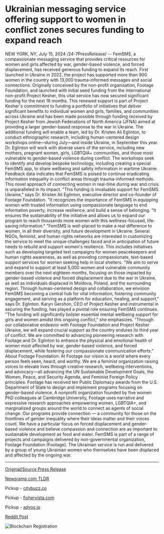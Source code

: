 # Ukrainian messaging service offering support to women in conflict zones secures funding to expand reach

NEW YORK, NY, July 15, 2024 /24-7PressRelease/ -- FemSMS, a compassionate messaging service that provides critical resources for women and girls affected by war, gender-based violence, and forced displacement, has received generous funding to expand its reach. First launched in Ukraine in 2022, the project has supported more than 900 women in the country with 13,000 trauma-informed messages and social connections.  Originally conceived by the non-profit organisation, Footage Foundation, and launched with initial seed funding from the international non-profit Project Kesher, this vital service has now secured significant funding for the next 18 months. This renewed support is part of Project Kesher's commitment to funding a portfolio of initiatives that deliver significant benefits to individual women and girls, families, and communities across Ukraine and has been made possible through funding received by Project Kesher from Jewish Federations of North America (JFNA) aimed at providing a larger gender-based response to the war in Ukraine.   The additional funding will enable a team, led by Dr. Kristen Ali Eglinton, to conduct ethnographic research, including human-centered design workshops online—during July—and inside Ukraine, in September this year. Dr. Eglinton will work with diverse users of the service, including new mothers, pregnant women, girls, LGBTQIA+ communities, and those most vulnerable to gender-based violence during conflict. The workshops seek to identify and develop bespoke technology, including creating a special FemSMS app, to share wellbeing and safety information in wartime Ukraine.  Feedback data indicates that FemSMS is poised to continue eradicating information inequality in conflict areas through trauma-informed methods. This novel approach of connecting women in real-time during war and crisis is unparalleled in its impact.  "This funding is invaluable support for FemSMS Ukraine," says Dr. Kristen Ali Eglinton, executive director and co-founder of Footage Foundation. "It recognizes the importance of FemSMS in equipping women with trusted information using compassionate language to end information poverty, increase resilience, and build a sense of belonging.  "It ensures the sustainability of the initiative and allows us to expand our program to reach thousands more women with this wellness-focused, life-saving information."  "FemSMS is well-placed to make a real difference to women, in all their diversity, and future development in Ukraine. Several NGOs, feminist, and human rights networks are interested in customizing the service to meet the unique challenges faced and in anticipation of future needs to rebuild and support women's resilience. This includes initiatives such as developing targeted text campaigns for women peacekeepers and human rights awareness, as well as providing compassionate, text-based support services for women seeking help in local shelters.  "We aim to serve and expand to support at least 5,000 women and vulnerable community members over the next eighteen months, focusing on those impacted by gender-based violence and forced displacement due to the war in Ukraine, as well as individuals displaced in Moldova, Poland, and the surrounding region. Through human-centered design and collaboration, we envision FemSMS becoming a central hub for vital information, fostering community engagement, and serving as a platform for education, healing, and support," says Dr. Eglinton.  Karyn Gershon, CEO of Project Kesher and instrumental in securing the funding, has played a pivotal role ensuring FemSMS continues. "The funding will significantly bolster essential mental wellbeing support for girls and women amidst this ongoing conflict," she emphasizes. "Through our collaborative endeavor with Footage Foundation and Project Kesher Ukraine, we will expand crucial support as the country endures its third year of conflict. We are committed to advancing pioneering research with Footage and Dr. Eglinton to enhance the physical and emotional health of women most affected by war, gender-based violence, and forced displacement, while fostering our compassionate communication efforts."  About Footage Foundation: At Footage our vision is a world where every person feels seen, heard, and worthy. We are a feminist organization raising voices to elevate lives through creative research, wellbeing interventions, and advocacy—all advancing the UN Sustainable Development Goals, the Women, Peace, and Security Agenda, and Feminist Foreign Policy principles. Footage has received ten Public Diplomacy awards from the U.S. Department of State to design and implement programs focusing on gender-based violence. A nonprofit organization founded by five women PhD colleagues at Cambridge University, Footage uses narrative and expressive research approaches empowering women, LGBTQIA+, and marginalized groups around the world to connect as agents of social change. Our programs provide connection — a community for those on the frontlines of gender inequality where their ideas matter and their voices count. We have a particular focus on forced displacement and gender-based violence and believe compassion and connection are as important to sustainable development as food and water.  FemSMS is part of a range of projects and campaigns delivered by non-governmental organization, Footage Foundation (Footage). The Ukrainian service is run and delivered by a group of young Ukrainian women who themselves have been displaced and affected by the ongoing war. 

---

[Original/Source Press Release](https://www.24-7pressrelease.com/press-release/512519/ukrainian-messaging-service-offering-support-to-women-in-conflict-zones-secures-funding-to-expand-reach)
                    

[Newsramp.com TLDR](https://newsramp.com/curated-news/femsms-receives-funding-to-expand-support-for-women-in-ukraine/fd33259d2574fc3f86194e0f1c7d7344) 


Pickup - [citybuzz.co](https://citybuzz.co/2024/07/15/femsms-expands-support-for-women-in-ukrainian-conflict-zones-with-new-funding)

Pickup - [fishervista.com](https://fishervista.com/en/femsms-secures-funding-to-expand-support-for-women-in-conflict-zones/20244949)

Pickup - [advos.io](https://advos.io/en/ukrainian-messaging-service-for-women-in-conflict-zones-secures-funding-for-expansion/20244949)
 



[Reddit Post](https://www.reddit.com/r/newsramp/comments/1e3okm0/femsms_receives_funding_to_expand_support_for/) 



![Blockchain Registration](https://cdn.newsramp.app/24-7PressRelease/qrcode/247/15/smogoF_j.webp)